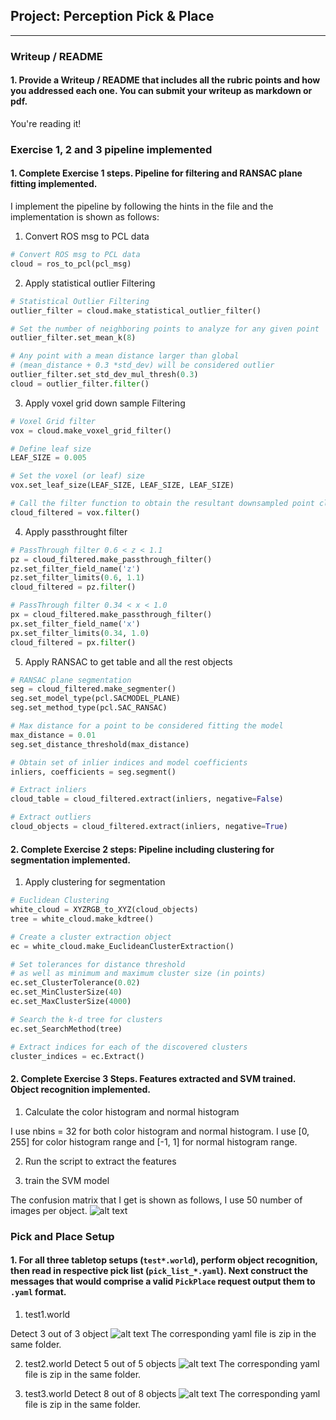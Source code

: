 ## Project: Perception Pick & Place
---
[image1]: cf_matrix.png
[image2]: test1_result.png
[image3]: test2_result.png
[image4]: test3_result.png

### Writeup / README

#### 1. Provide a Writeup / README that includes all the rubric points and how you addressed each one.  You can submit your writeup as markdown or pdf.  

You're reading it!

### Exercise 1, 2 and 3 pipeline implemented
#### 1. Complete Exercise 1 steps. Pipeline for filtering and RANSAC plane fitting implemented.
I implement the pipeline by following the hints in the file and the implementation is shown as follows:
1. Convert ROS msg to PCL data

```Python
# Convert ROS msg to PCL data
cloud = ros_to_pcl(pcl_msg)
```

2. Apply statistical outlier Filtering

```python
# Statistical Outlier Filtering
outlier_filter = cloud.make_statistical_outlier_filter()

# Set the number of neighboring points to analyze for any given point
outlier_filter.set_mean_k(8)

# Any point with a mean distance larger than global
# (mean_distance + 0.3 *std_dev) will be considered outlier
outlier_filter.set_std_dev_mul_thresh(0.3)
cloud = outlier_filter.filter()
```

3. Apply voxel grid down sample Filtering

```python
# Voxel Grid filter
vox = cloud.make_voxel_grid_filter()

# Define leaf size
LEAF_SIZE = 0.005

# Set the voxel (or leaf) size
vox.set_leaf_size(LEAF_SIZE, LEAF_SIZE, LEAF_SIZE)

# Call the filter function to obtain the resultant downsampled point cloud
cloud_filtered = vox.filter()
```

4. Apply passthrought filter

```python
# PassThrough filter 0.6 < z < 1.1
pz = cloud_filtered.make_passthrough_filter()
pz.set_filter_field_name('z')
pz.set_filter_limits(0.6, 1.1)
cloud_filtered = pz.filter()

# PassThrough filter 0.34 < x < 1.0
px = cloud_filtered.make_passthrough_filter()
px.set_filter_field_name('x')
px.set_filter_limits(0.34, 1.0)
cloud_filtered = px.filter()
```

5. Apply RANSAC to get table and all the rest objects

```python
# RANSAC plane segmentation
seg = cloud_filtered.make_segmenter()
seg.set_model_type(pcl.SACMODEL_PLANE)
seg.set_method_type(pcl.SAC_RANSAC)

# Max distance for a point to be considered fitting the model
max_distance = 0.01
seg.set_distance_threshold(max_distance)

# Obtain set of inlier indices and model coefficients
inliers, coefficients = seg.segment()

# Extract inliers
cloud_table = cloud_filtered.extract(inliers, negative=False)

# Extract outliers
cloud_objects = cloud_filtered.extract(inliers, negative=True)
```

#### 2. Complete Exercise 2 steps: Pipeline including clustering for segmentation implemented.  
1. Apply clustering for segmentation

```python
# Euclidean Clustering
white_cloud = XYZRGB_to_XYZ(cloud_objects)
tree = white_cloud.make_kdtree()

# Create a cluster extraction object
ec = white_cloud.make_EuclideanClusterExtraction()

# Set tolerances for distance threshold
# as well as minimum and maximum cluster size (in points)
ec.set_ClusterTolerance(0.02)
ec.set_MinClusterSize(40)
ec.set_MaxClusterSize(4000)

# Search the k-d tree for clusters
ec.set_SearchMethod(tree)

# Extract indices for each of the discovered clusters
cluster_indices = ec.Extract()
```
#### 2. Complete Exercise 3 Steps.  Features extracted and SVM trained.  Object recognition implemented.
1. Calculate the color histogram and normal histogram

I use nbins = 32 for both color histogram and normal histogram. I use [0, 255] for color histogram range and [-1, 1] for normal histogram range.

2. Run the script to extract the features

3. train the SVM model

The confusion matrix that I get is shown as follows, I use 50 number of images per object.
![alt text][image1]


### Pick and Place Setup

#### 1. For all three tabletop setups (`test*.world`), perform object recognition, then read in respective pick list (`pick_list_*.yaml`). Next construct the messages that would comprise a valid `PickPlace` request output them to `.yaml` format.

1. test1.world

Detect 3 out of 3 object
![alt text][image2]
The corresponding yaml file is zip in the same folder.

2. test2.world
Detect 5 out of 5 objects
![alt text][image3]
The corresponding yaml file is zip in the same folder.

3. test3.world
Detect 8 out of 8 objects
![alt text][image4]
The corresponding yaml file is zip in the same folder.
